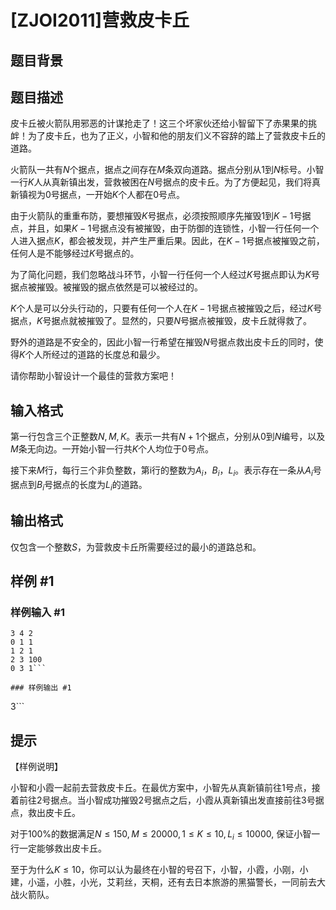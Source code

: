 # [ZJOI2011]营救皮卡丘

## 题目背景



## 题目描述

皮卡丘被火箭队用邪恶的计谋抢走了！这三个坏家伙还给小智留下了赤果果的挑衅！为了皮卡丘，也为了正义，小智和他的朋友们义不容辞的踏上了营救皮卡丘的道路。

火箭队一共有$N$个据点，据点之间存在$M$条双向道路。据点分别从$1$到$N$标号。小智一行$K$人从真新镇出发，营救被困在$N$号据点的皮卡丘。为了方便起见，我们将真新镇视为$0$号据点，一开始$K$个人都在$0$号点。

由于火箭队的重重布防，要想摧毁$K$号据点，必须按照顺序先摧毁$1$到$K-1$号据点，并且，如果$K-1$号据点没有被摧毁，由于防御的连锁性，小智一行任何一个人进入据点$K$，都会被发现，并产生严重后果。因此，在$K-1$号据点被摧毁之前，任何人是不能够经过$K$号据点的。

为了简化问题，我们忽略战斗环节，小智一行任何一个人经过$K$号据点即认为$K$号据点被摧毁。被摧毁的据点依然是可以被经过的。

$K$个人是可以分头行动的，只要有任何一个人在$K-1$号据点被摧毁之后，经过$K$号据点，$K$号据点就被摧毁了。显然的，只要$N$号据点被摧毁，皮卡丘就得救了。

野外的道路是不安全的，因此小智一行希望在摧毁$N$号据点救出皮卡丘的同时，使得$K$个人所经过的道路的长度总和最少。

请你帮助小智设计一个最佳的营救方案吧！

## 输入格式

第一行包含三个正整数$N,M,K$。表示一共有$N+1$个据点，分别从$0$到$N$编号，以及$M$条无向边。一开始小智一行共$K$个人均位于$0$号点。 

接下来$M$行，每行三个非负整数，第i行的整数为$A_i$，$B_i$，$L_i$。表示存在一条从$A_i$号据点到$B_i$号据点的长度为$L_i$的道路。

## 输出格式

仅包含一个整数$S$，为营救皮卡丘所需要经过的最小的道路总和。

## 样例 #1

### 样例输入 #1
```
3 4 2
0 1 1
1 2 1
2 3 100
0 3 1```

### 样例输出 #1

```
3```

## 提示

【样例说明】

小智和小霞一起前去营救皮卡丘。在最优方案中，小智先从真新镇前往1号点，接着前往2号据点。当小智成功摧毁2号据点之后，小霞从真新镇出发直接前往3号据点，救出皮卡丘。

对于100%的数据满足$N ≤ 150, M ≤ 20 000, 1 ≤ K ≤ 10, L_i ≤ 10 000$, 保证小智一行一定能够救出皮卡丘。

至于为什么$K ≤ 10$，你可以认为最终在小智的号召下，小智，小霞，小刚，小建，小遥，小胜，小光，艾莉丝，天桐，还有去日本旅游的黑猫警长，一同前去大战火箭队。
